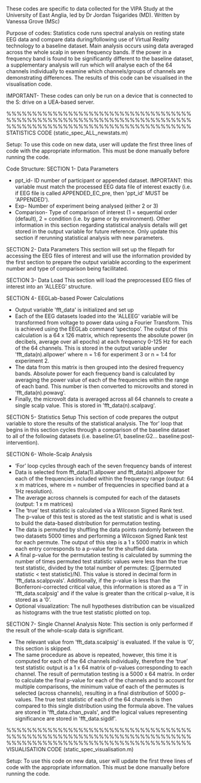 These codes are specific to data collected for the VIPA Study at the University of East Anglia, led by Dr Jordan Tsigarides (MD). Written by Vanessa Grove (MSc)

Purpose of codes: Statistics code runs spectral analysis on resting state EEG data and compare data during/following use of Virtual Reality technology to a baseline dataset. Main analysis occurs using data averaged across the whole scalp in seven frequency bands. If the power in a frequency band is found to be significantly different to the baseline dataset, a supplementary analysis will run which will analyse each of the 64 channels individually to examine which channels/groups of channels are demonstrating differences. The results of this code can be visualised in the visualisation code.

IMPORTANT- These codes can only be run on a device that is connected to the S: drive on a UEA-based server.

%%%%%%%%%%%%%%%%%%%%%%%%%%%%%%%%%%%%%%%%%%%%%%%%%%%%%%%%%%%%%%%%%%%%%%%%%%%%%%%%%%%%%%%%%%%%%%%%%%%%%%%%%%%%
STATISTICS CODE (static_spec_ALL_newstats.m)

Setup: To use this code on new data, user will update the first three lines of code with the appropriate information. This must be done manually before running the code.

Code Structure: 
SECTION 1- Data Parameters

* ppt_id- ID number of participant or appended dataset. IMPORTANT: this variable must match the processed EEG data file of interest exactly (i.e. if EEG file is called APPENDED_EC_pre, then 'ppt_id' MUST be 'APPENDED').
* Exp- Number of experiment being analysed (either 2 or 3)
* Comparison- Type of comparison of interest (1 = sequential order (default), 2 = condition (i.e. by game or by environment). Other information in this section regarding statistical analysis details will get stored in the output variable for future reference. Only update this section if rerunning statistical analysis with new parameters.

SECTION 2- Data Parameters This section will set up the filepath for accessing the EEG files of interest and will use the information provided by the first section to prepare the output variable according to the experiment number and type of comparison being facilitated.

SECTION 3- Data Load This section will load the preprocessed EEG files of interest into an 'ALLEEG' structure.

SECTION 4- EEGLab-based Power Calculations
* Output variable 'fft_data' is initialized and set up
* Each of the EEG datasets loaded into the 'ALLEEG' variable will be transformed from voltage to power data using a Fourier Transform. This is achieved using the EEGLab command ‘spectopo’. The output of this calculation is a 64 x 126 matrix, which represents the absolute power (in decibels, average over all epochs) at each frequency 0-125 Hz for each of the 64 channels. This is stored in the output variable under 'fft_data(n).allpower' where n = 1:6 for experiment 3 or n = 1:4 for experiment 2.
* The data from this matrix is then grouped into the desired frequency bands. Absolute power for each frequency band is calculated by averaging the power value of each of the frequencies within the range of each band. This number is then converted to microvolts and stored in 'fft_data(n).powavg'.
* Finally, the microvolt data is averaged across all 64 channels to create a single scalp value. This is stored in 'fft_data(n).scalpavg'.

SECTION 5- Statistics Setup This section of code prepares the output variable to store the results of the statistical analysis. The ‘for’ loop that begins in this section cycles through a comparison of the baseline dataset to all of the following datasets (i.e. baseline:G1, baseline:G2… baseline:post-intervention).

SECTION 6- Whole-Scalp Analysis
* ‘For’ loop cycles through each of the seven frequency bands of interest
* Data is selected from fft_data(1).allpower and fft_data(n).allpower for each of the frequencies included within the frequency range (output: 64 x m matrices, where m = number of frequencies in specified band at a 1Hz resolution).
* The average across channels is computed for each of the datasets (output: 1 x m matrices)
* The ‘true’ test statistic is calculated via a Wilcoxon Signed Rank test. The p-value of this test is stored as the test statistic and is what is used to build the data-based distribution for permutation testing.
* The data is permuted by shuffling the data points randomly between the two datasets 5000 times and performing a Wilcoxon Signed Rank test for each permute. The output of this step is a 1 x 5000 matrix in which each entry corresponds to a p-value for the shuffled data.
* A final p-value for the permutation testing is calculated by summing the number of times permuted test statistic values were less than the true test statistic, divided by the total number of permutes: (∑(permuted statistic < test statistic)/N). This value is stored in decimal form in 'fft_data.scalppvals'. Additionally, if the p-value is less than the Bonferroni-corrected critical value, this information is stored as a ‘1’ in 'fft_data.scalpsig' and if the value is greater than the critical p-value, it is stored as a ‘0’.
* Optional visualization: The null hypotheses distribution can be visualized as histograms with the true test statistic plotted on top.

SECTION 7- Single Channel Analysis Note: This section is only performed if the result of the whole-scalp data is significant.
* The relevant value from 'fft_data.scalpsig' is evaluated. If the value is ‘0’, this section is skipped.
* The same procedure as above is repeated, however, this time it is computed for each of the 64 channels individually, therefore the ‘true’ test statistic output is a 1 x 64 matrix of p-values corresponding to each channel. The result of permutation testing is a 5000 x 64 matrix. In order to calculate the final p-value for each of the channels and to account for multiple comparisons, the minimum value of each of the permutes is selected (across channels), resulting in a final distribution of 5000 p-values. The true test statistic of each of the 64 channels is then compared to this single distribution using the formula above. The values are stored in 'fft_data.chan_pvals', and the logical values representing significance are stored in 'fft_data.sigdif'.

%%%%%%%%%%%%%%%%%%%%%%%%%%%%%%%%%%%%%%%%%%%%%%%%%%%%%%%%%%%%%%%%%%%%%%%%%%%%%%%%%%%%%%%%%%%%%%%%%%%%%%%%%%%%
VISUALISATION CODE (static_spec_visualisation.m)

Setup: To use this code on new data, user will update the first three lines of code with the appropriate information. This must be done manually before running the code.
